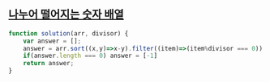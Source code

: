 ## <a href='https://school.programmers.co.kr/learn/courses/30/lessons/12910'>나누어 떨어지는 숫자 배열</a>

```javascript 
function solution(arr, divisor) {
    var answer = [];
    answer = arr.sort((x,y)=>x-y).filter((item)=>(item%divisor === 0)) 
    if(answer.length === 0) answer = [-1]
    return answer;
}
```
